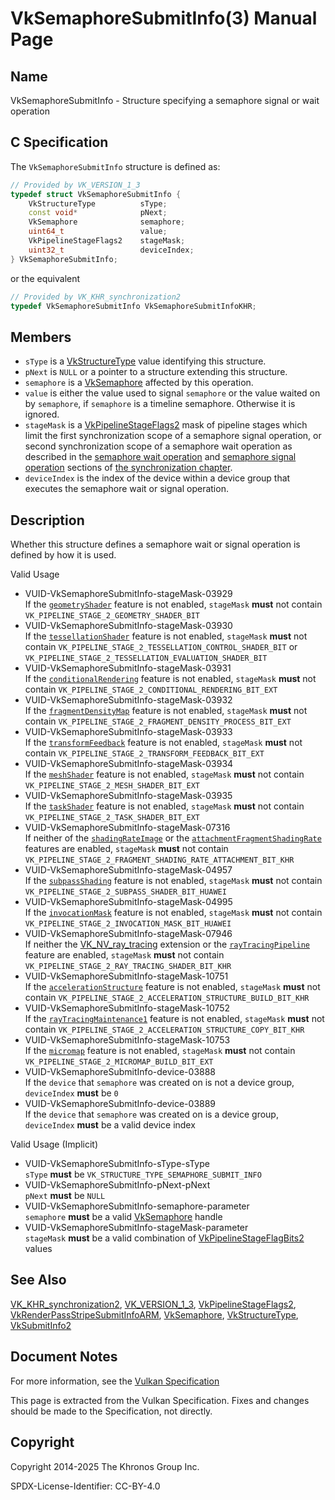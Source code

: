 # VkSemaphoreSubmitInfo(3) Manual Page

## Name

VkSemaphoreSubmitInfo - Structure specifying a semaphore signal or wait operation



## [](#_c_specification)C Specification

The `VkSemaphoreSubmitInfo` structure is defined as:

```c++
// Provided by VK_VERSION_1_3
typedef struct VkSemaphoreSubmitInfo {
    VkStructureType          sType;
    const void*              pNext;
    VkSemaphore              semaphore;
    uint64_t                 value;
    VkPipelineStageFlags2    stageMask;
    uint32_t                 deviceIndex;
} VkSemaphoreSubmitInfo;
```

or the equivalent

```c++
// Provided by VK_KHR_synchronization2
typedef VkSemaphoreSubmitInfo VkSemaphoreSubmitInfoKHR;
```

## [](#_members)Members

- `sType` is a [VkStructureType](https://registry.khronos.org/vulkan/specs/latest/man/html/VkStructureType.html) value identifying this structure.
- `pNext` is `NULL` or a pointer to a structure extending this structure.
- `semaphore` is a [VkSemaphore](https://registry.khronos.org/vulkan/specs/latest/man/html/VkSemaphore.html) affected by this operation.
- `value` is either the value used to signal `semaphore` or the value waited on by `semaphore`, if `semaphore` is a timeline semaphore. Otherwise it is ignored.
- `stageMask` is a [VkPipelineStageFlags2](https://registry.khronos.org/vulkan/specs/latest/man/html/VkPipelineStageFlags2.html) mask of pipeline stages which limit the first synchronization scope of a semaphore signal operation, or second synchronization scope of a semaphore wait operation as described in the [semaphore wait operation](https://registry.khronos.org/vulkan/specs/latest/html/vkspec.html#synchronization-semaphores-waiting) and [semaphore signal operation](https://registry.khronos.org/vulkan/specs/latest/html/vkspec.html#synchronization-semaphores-signaling) sections of [the synchronization chapter](https://registry.khronos.org/vulkan/specs/latest/html/vkspec.html#synchronization).
- `deviceIndex` is the index of the device within a device group that executes the semaphore wait or signal operation.

## [](#_description)Description

Whether this structure defines a semaphore wait or signal operation is defined by how it is used.

Valid Usage

- [](#VUID-VkSemaphoreSubmitInfo-stageMask-03929)VUID-VkSemaphoreSubmitInfo-stageMask-03929  
  If the [`geometryShader`](#features-geometryShader) feature is not enabled, `stageMask` **must** not contain `VK_PIPELINE_STAGE_2_GEOMETRY_SHADER_BIT`
- [](#VUID-VkSemaphoreSubmitInfo-stageMask-03930)VUID-VkSemaphoreSubmitInfo-stageMask-03930  
  If the [`tessellationShader`](#features-tessellationShader) feature is not enabled, `stageMask` **must** not contain `VK_PIPELINE_STAGE_2_TESSELLATION_CONTROL_SHADER_BIT` or `VK_PIPELINE_STAGE_2_TESSELLATION_EVALUATION_SHADER_BIT`
- [](#VUID-VkSemaphoreSubmitInfo-stageMask-03931)VUID-VkSemaphoreSubmitInfo-stageMask-03931  
  If the [`conditionalRendering`](#features-conditionalRendering) feature is not enabled, `stageMask` **must** not contain `VK_PIPELINE_STAGE_2_CONDITIONAL_RENDERING_BIT_EXT`
- [](#VUID-VkSemaphoreSubmitInfo-stageMask-03932)VUID-VkSemaphoreSubmitInfo-stageMask-03932  
  If the [`fragmentDensityMap`](#features-fragmentDensityMap) feature is not enabled, `stageMask` **must** not contain `VK_PIPELINE_STAGE_2_FRAGMENT_DENSITY_PROCESS_BIT_EXT`
- [](#VUID-VkSemaphoreSubmitInfo-stageMask-03933)VUID-VkSemaphoreSubmitInfo-stageMask-03933  
  If the [`transformFeedback`](#features-transformFeedback) feature is not enabled, `stageMask` **must** not contain `VK_PIPELINE_STAGE_2_TRANSFORM_FEEDBACK_BIT_EXT`
- [](#VUID-VkSemaphoreSubmitInfo-stageMask-03934)VUID-VkSemaphoreSubmitInfo-stageMask-03934  
  If the [`meshShader`](#features-meshShader) feature is not enabled, `stageMask` **must** not contain `VK_PIPELINE_STAGE_2_MESH_SHADER_BIT_EXT`
- [](#VUID-VkSemaphoreSubmitInfo-stageMask-03935)VUID-VkSemaphoreSubmitInfo-stageMask-03935  
  If the [`taskShader`](#features-taskShader) feature is not enabled, `stageMask` **must** not contain `VK_PIPELINE_STAGE_2_TASK_SHADER_BIT_EXT`
- [](#VUID-VkSemaphoreSubmitInfo-stageMask-07316)VUID-VkSemaphoreSubmitInfo-stageMask-07316  
  If neither of the [`shadingRateImage`](#features-shadingRateImage) or the [`attachmentFragmentShadingRate`](#features-attachmentFragmentShadingRate) features are enabled, `stageMask` **must** not contain `VK_PIPELINE_STAGE_2_FRAGMENT_SHADING_RATE_ATTACHMENT_BIT_KHR`
- [](#VUID-VkSemaphoreSubmitInfo-stageMask-04957)VUID-VkSemaphoreSubmitInfo-stageMask-04957  
  If the [`subpassShading`](#features-subpassShading) feature is not enabled, `stageMask` **must** not contain `VK_PIPELINE_STAGE_2_SUBPASS_SHADER_BIT_HUAWEI`
- [](#VUID-VkSemaphoreSubmitInfo-stageMask-04995)VUID-VkSemaphoreSubmitInfo-stageMask-04995  
  If the [`invocationMask`](#features-invocationMask) feature is not enabled, `stageMask` **must** not contain `VK_PIPELINE_STAGE_2_INVOCATION_MASK_BIT_HUAWEI`
- [](#VUID-VkSemaphoreSubmitInfo-stageMask-07946)VUID-VkSemaphoreSubmitInfo-stageMask-07946  
  If neither the [VK\_NV\_ray\_tracing](https://registry.khronos.org/vulkan/specs/latest/man/html/VK_NV_ray_tracing.html) extension or the [`rayTracingPipeline`](#features-rayTracingPipeline) feature are enabled, `stageMask` **must** not contain `VK_PIPELINE_STAGE_2_RAY_TRACING_SHADER_BIT_KHR`
- [](#VUID-VkSemaphoreSubmitInfo-stageMask-10751)VUID-VkSemaphoreSubmitInfo-stageMask-10751  
  If the [`accelerationStructure`](#features-accelerationStructure) feature is not enabled, `stageMask` **must** not contain `VK_PIPELINE_STAGE_2_ACCELERATION_STRUCTURE_BUILD_BIT_KHR`
- [](#VUID-VkSemaphoreSubmitInfo-stageMask-10752)VUID-VkSemaphoreSubmitInfo-stageMask-10752  
  If the [`rayTracingMaintenance1`](#features-rayTracingMaintenance1) feature is not enabled, `stageMask` **must** not contain `VK_PIPELINE_STAGE_2_ACCELERATION_STRUCTURE_COPY_BIT_KHR`
- [](#VUID-VkSemaphoreSubmitInfo-stageMask-10753)VUID-VkSemaphoreSubmitInfo-stageMask-10753  
  If the [`micromap`](#features-micromap) feature is not enabled, `stageMask` **must** not contain `VK_PIPELINE_STAGE_2_MICROMAP_BUILD_BIT_EXT`
- [](#VUID-VkSemaphoreSubmitInfo-device-03888)VUID-VkSemaphoreSubmitInfo-device-03888  
  If the `device` that `semaphore` was created on is not a device group, `deviceIndex` **must** be `0`
- [](#VUID-VkSemaphoreSubmitInfo-device-03889)VUID-VkSemaphoreSubmitInfo-device-03889  
  If the `device` that `semaphore` was created on is a device group, `deviceIndex` **must** be a valid device index

Valid Usage (Implicit)

- [](#VUID-VkSemaphoreSubmitInfo-sType-sType)VUID-VkSemaphoreSubmitInfo-sType-sType  
  `sType` **must** be `VK_STRUCTURE_TYPE_SEMAPHORE_SUBMIT_INFO`
- [](#VUID-VkSemaphoreSubmitInfo-pNext-pNext)VUID-VkSemaphoreSubmitInfo-pNext-pNext  
  `pNext` **must** be `NULL`
- [](#VUID-VkSemaphoreSubmitInfo-semaphore-parameter)VUID-VkSemaphoreSubmitInfo-semaphore-parameter  
  `semaphore` **must** be a valid [VkSemaphore](https://registry.khronos.org/vulkan/specs/latest/man/html/VkSemaphore.html) handle
- [](#VUID-VkSemaphoreSubmitInfo-stageMask-parameter)VUID-VkSemaphoreSubmitInfo-stageMask-parameter  
  `stageMask` **must** be a valid combination of [VkPipelineStageFlagBits2](https://registry.khronos.org/vulkan/specs/latest/man/html/VkPipelineStageFlagBits2.html) values

## [](#_see_also)See Also

[VK\_KHR\_synchronization2](https://registry.khronos.org/vulkan/specs/latest/man/html/VK_KHR_synchronization2.html), [VK\_VERSION\_1\_3](https://registry.khronos.org/vulkan/specs/latest/man/html/VK_VERSION_1_3.html), [VkPipelineStageFlags2](https://registry.khronos.org/vulkan/specs/latest/man/html/VkPipelineStageFlags2.html), [VkRenderPassStripeSubmitInfoARM](https://registry.khronos.org/vulkan/specs/latest/man/html/VkRenderPassStripeSubmitInfoARM.html), [VkSemaphore](https://registry.khronos.org/vulkan/specs/latest/man/html/VkSemaphore.html), [VkStructureType](https://registry.khronos.org/vulkan/specs/latest/man/html/VkStructureType.html), [VkSubmitInfo2](https://registry.khronos.org/vulkan/specs/latest/man/html/VkSubmitInfo2.html)

## [](#_document_notes)Document Notes

For more information, see the [Vulkan Specification](https://registry.khronos.org/vulkan/specs/latest/html/vkspec.html#VkSemaphoreSubmitInfo)

This page is extracted from the Vulkan Specification. Fixes and changes should be made to the Specification, not directly.

## [](#_copyright)Copyright

Copyright 2014-2025 The Khronos Group Inc.

SPDX-License-Identifier: CC-BY-4.0